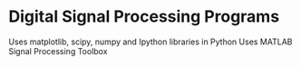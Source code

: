 # Digital Signal Processing Programs 
Uses matplotlib, scipy, numpy and Ipython libraries in Python
Uses MATLAB Signal Processing Toolbox
